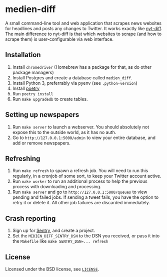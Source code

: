 # medien-diff

A small command-line tool and web application that scrapes news websites for headlines and posts any changes to Twitter. It works exactly like [nyt-diff](https://github.com/j-e-d/NYTdiff). The main difference to nyt-diff is that which websites to scrape (and how to scrape them) is user-configurable via web interface.

## Installation

1. Install `chromedriver` (Homebrew has a package for that, as do other package managers)
2. Install Postgres and create a database called `medien_diff`.
3. Install Python 3, preferrably via pyenv (see `.python-version`)
4. Install [poetry](https://python-poetry.org/)
5. Run `poetry install`
6. Run `make upgradedb` to create tables.

## Setting up newspapers

1. Run `make server` to launch a webserver. You should absolutely not expose this to the outside world, as it has no auth.
2. Go to `http://127.0.0.1:5000/admin` to view your entire database, and add or remove newspapers.

## Refreshing

1. Run `make refresh` to spawn a refresh job. You will need to run this regularly, in a cronjob of some sort, to keep your Twitter account active.
2. Run `make worker` to run an additional process to help the previous process with downloading and processing.
3. Run `make server` and go to `http://127.0.0.1:5000/queues` to view pending and failed jobs. If sending a tweet fails, you have the option to retry it or delete it. All other job failures are discarded immediately.

## Crash reporting

1. Sign up for [Sentry](sentry.io/), and create a project.
2. Set the `MEDIEN_DIFF_SENTRY_DSN` to the DSN you received, or pass it into the `Makefile` like `make SENTRY_DSN=... refresh`

## License

Licensed under the BSD license, see [`LICENSE`](./LICENSE).
